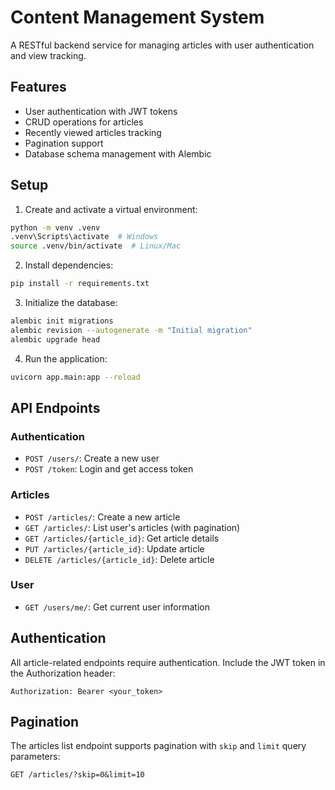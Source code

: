 # Content Management System

A RESTful backend service for managing articles with user authentication and view tracking.

## Features

- User authentication with JWT tokens
- CRUD operations for articles
- Recently viewed articles tracking
- Pagination support
- Database schema management with Alembic

## Setup

1. Create and activate a virtual environment:

```bash
python -m venv .venv
.venv\Scripts\activate  # Windows
source .venv/bin/activate  # Linux/Mac
```

2. Install dependencies:

```bash
pip install -r requirements.txt
```

3. Initialize the database:

```bash
alembic init migrations
alembic revision --autogenerate -m "Initial migration"
alembic upgrade head
```

4. Run the application:

```bash
uvicorn app.main:app --reload
```

## API Endpoints

### Authentication

- `POST /users/`: Create a new user
- `POST /token`: Login and get access token

### Articles

- `POST /articles/`: Create a new article
- `GET /articles/`: List user's articles (with pagination)
- `GET /articles/{article_id}`: Get article details
- `PUT /articles/{article_id}`: Update article
- `DELETE /articles/{article_id}`: Delete article

### User

- `GET /users/me/`: Get current user information

## Authentication

All article-related endpoints require authentication. Include the JWT token in the Authorization header:

```
Authorization: Bearer <your_token>
```

## Pagination

The articles list endpoint supports pagination with `skip` and `limit` query parameters:

```
GET /articles/?skip=0&limit=10
```
